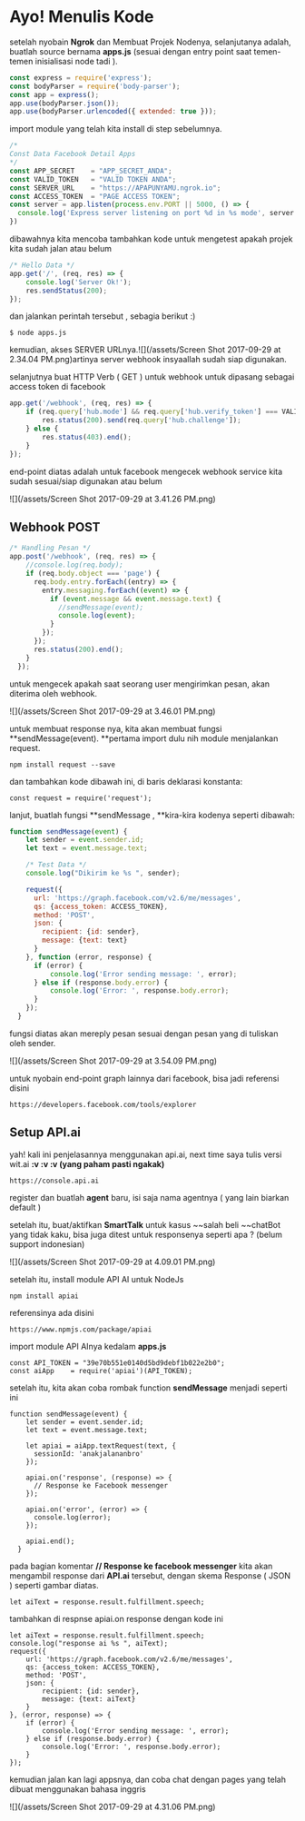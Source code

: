 # Ayo! Menulis Kode

setelah nyobain **Ngrok** dan Membuat Projek Nodenya,  selanjutanya adalah, buatlah source bernama **apps.js** \(sesuai dengan entry point saat temen-temen inisialisasi node tadi \).

```js
const express = require('express');
const bodyParser = require('body-parser');
const app = express();
app.use(bodyParser.json());
app.use(bodyParser.urlencoded({ extended: true }));
```

import module yang telah kita install di step sebelumnya.

```js
/*
Const Data Facebook Detail Apps
*/
const APP_SECRET    = "APP_SECRET_ANDA";
const VALID_TOKEN   = "VALID TOKEN ANDA";
const SERVER_URL    = "https://APAPUNYAMU.ngrok.io";
const ACCESS_TOKEN  = "PAGE ACCESS TOKEN"; 
const server = app.listen(process.env.PORT || 5000, () => {
  console.log('Express server listening on port %d in %s mode', server.address().port, app.settings.env);
})
```

dibawahnya kita mencoba tambahkan kode untuk mengetest apakah projek kita sudah jalan atau belum

```js
/* Hello Data */
app.get('/', (req, res) => {
    console.log('Server Ok!');
    res.sendStatus(200);
});
```

dan jalankan perintah tersebut , sebagia berikut :\)

```
$ node apps.js
```

kemudian, akses SERVER URLnya.![](/assets/Screen Shot 2017-09-29 at 2.34.04 PM.png)artinya server webhook insyaallah sudah siap digunakan.

selanjutnya buat HTTP Verb \( GET \) untuk webhook untuk dipasang sebagai access token di facebook

```js
app.get('/webhook', (req, res) => {
    if (req.query['hub.mode'] && req.query['hub.verify_token'] === VALID_TOKEN) {
        res.status(200).send(req.query['hub.challenge']);
    } else {
        res.status(403).end();
    }
});
```

end-point diatas adalah untuk facebook mengecek webhook service kita sudah sesuai/siap digunakan atau belum

![](/assets/Screen Shot 2017-09-29 at 3.41.26 PM.png)

## Webhook POST

```js
/* Handling Pesan */
app.post('/webhook', (req, res) => {
    //console.log(req.body);
    if (req.body.object === 'page') {
      req.body.entry.forEach((entry) => {
        entry.messaging.forEach((event) => {
          if (event.message && event.message.text) {
            //sendMessage(event);
            console.log(event);
          }
        });
      });
      res.status(200).end();
    }
  });
```

untuk mengecek apakah saat seorang user mengirimkan pesan, akan diterima oleh webhook.

![](/assets/Screen Shot 2017-09-29 at 3.46.01 PM.png)

untuk membuat response nya, kita akan membuat fungsi **sendMessage\(event\). **pertama import dulu nih module menjalankan request.

```
npm install request --save
```

dan tambahkan kode dibawah ini, di baris deklarasi konstanta:

```
const request = require('request');
```

lanjut, buatlah fungsi **sendMessage , **kira-kira kodenya seperti dibawah:

```js
function sendMessage(event) {
    let sender = event.sender.id;
    let text = event.message.text;

    /* Test Data */
    console.log("Dikirim ke %s ", sender);

    request({
      url: 'https://graph.facebook.com/v2.6/me/messages',
      qs: {access_token: ACCESS_TOKEN},
      method: 'POST',
      json: {
        recipient: {id: sender},
        message: {text: text}
      }
    }, function (error, response) {
      if (error) {
          console.log('Error sending message: ', error);
      } else if (response.body.error) {
          console.log('Error: ', response.body.error);
      }
    });
  }
```

fungsi diatas akan mereply pesan sesuai dengan pesan yang di tuliskan oleh sender.

![](/assets/Screen Shot 2017-09-29 at 3.54.09 PM.png)

untuk nyobain end-point graph lainnya dari facebook, bisa jadi referensi disini

```
https://developers.facebook.com/tools/explorer
```

## Setup API.ai

yah! kali ini penjelasannya menggunakan api.ai, next time saya tulis versi wit.ai **:v :v :v \(**yang paham pasti ngakak**\)**

```
https://console.api.ai
```

register dan buatlah **agent** baru, isi saja nama agentnya \( yang lain biarkan default \)

setelah itu, buat/aktifkan **SmartTalk** untuk kasus ~~salah beli ~~chatBot yang tidak kaku, bisa juga ditest untuk responsenya seperti apa ? \(belum support indonesian\)

![](/assets/Screen Shot 2017-09-29 at 4.09.01 PM.png)

setelah itu, install module API AI untuk NodeJs

```
npm install apiai
```

referensinya ada disini

```
https://www.npmjs.com/package/apiai
```

import module API AInya kedalam **apps.js**

```
const API_TOKEN = "39e70b551e0140d5bd9debf1b022e2b0";
const aiApp    = require('apiai')(API_TOKEN);
```

setelah itu, kita akan coba rombak function **sendMessage** menjadi seperti ini

```
function sendMessage(event) {
    let sender = event.sender.id;
    let text = event.message.text;

    let apiai = aiApp.textRequest(text, {
      sessionId: 'anakjalananbro'
    });

    apiai.on('response', (response) => {
      // Response ke Facebook messenger
    });

    apiai.on('error', (error) => {
      console.log(error);
    });

    apiai.end();
  }
```

pada bagian komentar **// Response ke facebook messenger** kita akan mengambil response dari **API.ai** tersebut, dengan skema Response \( JSON \) seperti gambar diatas.

```
let aiText = response.result.fulfillment.speech;
```

tambahkan di respnse apiai.on response dengan kode ini

```
let aiText = response.result.fulfillment.speech;
console.log("response ai %s ", aiText);
request({
    url: 'https://graph.facebook.com/v2.6/me/messages',
    qs: {access_token: ACCESS_TOKEN},
    method: 'POST',
    json: {
        recipient: {id: sender},
        message: {text: aiText}
    }
}, (error, response) => {
    if (error) {
        console.log('Error sending message: ', error);
    } else if (response.body.error) {
        console.log('Error: ', response.body.error);
    }
});
```

kemudian jalan kan lagi appsnya, dan coba chat dengan pages yang telah dibuat menggunakan bahasa inggris

![](/assets/Screen Shot 2017-09-29 at 4.31.06 PM.png)

